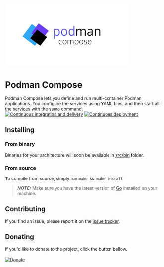 <img src="/docs/logo.svg">

# Podman Compose
Podman Compose lets you define and run multi-container Podman applications. You configure the services using YAML files, and then start all the services with the same command.<br>
[![Continuous integration and delivery](https://github.com/aramean/go-podman-compose/actions/workflows/releasement.yml/badge.svg)](https://github.com/aramean/go-podman-compose/actions/workflows/releasement.yml)
[![Continuous deployment](https://github.com/aramean/go-podman-compose/actions/workflows/deployment.yml/badge.svg)](https://github.com/aramean/go-podman-compose/actions/workflows/deployment.yml)

## Installing

### From binary
Binaries for your architecture will soon be available in <a href="/src/bin">src/bin</a> folder.

### From source
To compile from source, simply run `make && make install`
> **_NOTE:_**  Make sure you have the latest version of <a href="https://go.dev/dl/">Go</a> installed on your machine.

## Contributing

If you find an issue, please report it on the <a href="../../issues/new">issue tracker</a>.

## Donating

If you'd like to donate to the project, click the button bellow.<br><br>
[![Donate](https://img.shields.io/badge/Donate-PayPal-green.svg)](https://www.paypal.com/donate/?hosted_button_id=T7A39PQ2YGZFE)
